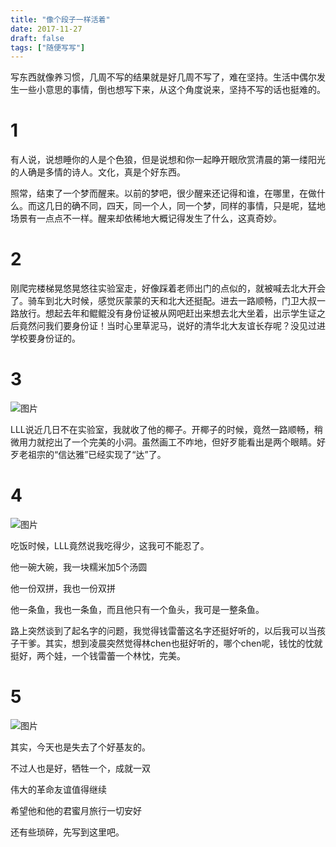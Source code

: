 ```yaml
---
title: "像个段子一样活着"
date: 2017-11-27
draft: false
tags: ["随便写写"]
---
```



写东西就像养习惯，几周不写的结果就是好几周不写了，难在坚持。生活中偶尔发生一些小意思的事情，倒也想写下来，从这个角度说来，坚持不写的话也挺难的。

# 1

有人说，说想睡你的人是个色狼，但是说想和你一起睁开眼欣赏清晨的第一缕阳光的人确是多情的诗人。文化，真是个好东西。



照常，结束了一个梦而醒来。以前的梦吧，很少醒来还记得和谁，在哪里，在做什么。而这几日的确不同，四天，同一个人，同一个梦，同样的事情，只是呢，猛地场景有一点点不一样。醒来却依稀地大概记得发生了什么，这真奇妙。

# 2

刚爬完楼梯晃悠晃悠往实验室走，好像踩着老师出门的点似的，就被喊去北大开会了。骑车到北大时候，感觉灰蒙蒙的天和北大还挺配。进去一路顺畅，门卫大叔一路放行。想起去年和鲲鲲没有身份证被从网吧赶出来想去北大坐着，出示学生证之后竟然问我们要身份证！当时心里草泥马，说好的清华北大友谊长存呢？没见过进学校要身份证的。

# 3

![图片](https://forest-pic.oss-cn-beijing.aliyuncs.com/webimg/202110112213604.webp)

LLL说近几日不在实验室，我就收了他的椰子。开椰子的时候，竟然一路顺畅，稍微用力就挖出了一个完美的小洞。虽然画工不咋地，但好歹能看出是两个眼睛。好歹老祖宗的“信达雅”已经实现了“达”了。

# 4

![图片](https://forest-pic.oss-cn-beijing.aliyuncs.com/webimg/202110112213274.webp)

吃饭时候，LLL竟然说我吃得少，这我可不能忍了。

他一碗大碗，我一块糯米加5个汤圆

他一份双拼，我也一份双拼

他一条鱼，我也一条鱼，而且他只有一个鱼头，我可是一整条鱼。



路上突然谈到了起名字的问题，我觉得钱雷蕾这名字还挺好听的，以后我可以当孩子干爹。其实，想到凌晨突然觉得林chen也挺好听的，哪个chen呢，钱忱的忱就挺好，两个娃，一个钱雷蕾一个林忱，完美。

# 5

![图片](https://forest-pic.oss-cn-beijing.aliyuncs.com/webimg/202110112214154.webp)

其实，今天也是失去了个好基友的。

不过人也是好，牺牲一个，成就一双

伟大的革命友谊值得继续

希望他和他的君蜜月旅行一切安好



还有些琐碎，先写到这里吧。
